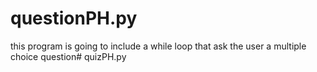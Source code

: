 # questionPH.py
this program is going to include a while loop that ask the user a multiple choice question# quizPH.py
